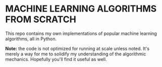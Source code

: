 # MACHINE LEARNING ALGORITHMS FROM SCRATCH

This repo contains my own implementations of popular machine learning algorithms, all in Python. 

**Note:** the code is not optimized for running at scale unless noted. It's merely a way for me to solidify my understanding of the algorithmic mechanics. Hopefully you'll find it useful as well.
